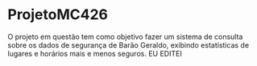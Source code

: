 # ProjetoMC426
O projeto em questão tem como objetivo fazer um sistema de consulta sobre os dados de segurança de Barão Geraldo, exibindo estatísticas de lugares e horários mais e menos seguros.
EU EDITEI
